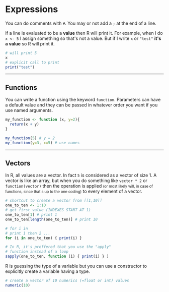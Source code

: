 # Expressions

You can do comments with `#`. You may or not add a `;` at the end of a line.

If a line is evaluated to be a **value** then R will print it. For example, when I do `x <- 5` I assign something so that's not a value. But if I write `x` or `"test"` **it's a value** so R will print it.

```r
# will print 5
x
# explicit call to print
print("test")
```

<hr class="sl">

## Functions

You can write a function using the keyword `function`. Parameters can have a default value and they can be passed in whatever order you want if you use named arguments.

```r
my_function <- function (x, y=2){
  return(x + y)
}

my_function(5) # y = 2
my_function(y=3, x=5) # use names
```

<hr class="sl">

## Vectors

In R, all values are a vector. In fact `5` is considered as a vector of size 1. A vector is like an array, but when you do something like `vector * 2` or `function(vector)` then the operation is applied <small>(or most likely will, in case of functions, since that's up to the one coding)</small> to every element of a vector.

```R
# shortcut to create a vector from [[1,10]]
one_to_ten <- 1:10
# get first value (INDEXES START AT 1)
one_to_ten[1] # print 1
one_to_ten[length(one_to_ten)] # print 10

# for i in
# print 1 then 2 ...
for (i in one_to_ten) { print(i) }

# In R, it's preffered that you use the "apply"
# function instead of a loop
sapply(one_to_ten, function (i) { print(i) } )
```

R is guessing the type of a variable but you can use a constructor to explicitly create a variable having a type. 

```r
# create a vector of 10 numerics (=float or int) values
numeric(10)
```